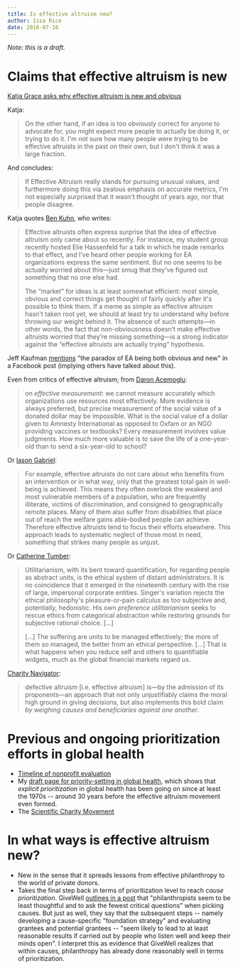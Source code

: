 ```yaml
---
title: Is effective altruism new?
author: Issa Rice
date: 2016-07-16
---
```


*Note: this is a draft.*

# Claims that effective altruism is new

[Katja Grace asks why effective altruism is new and obvious][katja post]

Katja:

> On the other hand, if an idea is too obviously correct for anyone to advocate
> for, you might expect more people to actually be doing it, or trying to do it.
> I'm not sure how many people were trying to be effective altruists in the past
> on their own, but I don't think it was a large fraction.

And concludes:

> If Effective Altruism really stands for pursuing unusual values, and
> furthermore doing this via zealous emphasis on accurate metrics, I'm not
> especially surprised that it wasn't thought of years ago, nor that people
> disagree.

Katja quotes [Ben Kuhn][ben post], who writes:

> Effective altruists often express surprise that the idea of effective altruism
> only came about so recently. For instance, my student group recently hosted
> Elie Hassenfeld for a talk in which he made remarks to that effect, and I’ve
> heard other people working for EA organizations express the same sentiment.
> But no one seems to be actually worried about this—just smug that they’ve
> figured out something that no one else had.
>
> The “market” for ideas is at least somewhat efficient: most simple, obvious
> and correct things get thought of fairly quickly after it's possible to think
> them. If a meme as simple as effective altruism hasn't taken root yet, we
> should at least try to understand why before throwing our weight behind it.
> The absence of such attempts—in other words, the fact that non-obviousness
> doesn’t make effective altruists worried that they’re missing something—is a
> strong indicator against the “effective altruists are actually trying”
> hypothesis.

Jeff Kaufman [mentions][sc post] "the paradox of EA being both obvious and new"
in a Facebook post (implying others have talked about this).

Even from critics of effective altruism; from [Daron Acemoglu][acemoglu]:

> on *effective measurement*: we cannot measure accurately which organizations
> use resources most effectively. More evidence is always preferred, but precise
> measurement of the social value of a donated dollar may be impossible. What is
> the social value of a dollar given to Amnesty International as opposed to
> Oxfam or an NGO providing vaccines or textbooks? Every measurement involves
> value judgments. How much more valuable is to save the life of a one-year-old
> than to send a six-year-old to school?

Or [Iason Gabriel][gabriel response]:

> For example, effective altruists do not care about who benefits from an
> intervention or in what way, only that the greatest total gain in well-being
> is achieved. This means they often overlook the weakest and most vulnerable
> members of a population, who are frequently illiterate, victims of
> discrimination, and consigned to geographically remote places. Many of them
> also suffer from disabilities that place out of reach the welfare gains
> able-bodied people can achieve. Therefore effective altruists tend to focus
> their efforts elsewhere. This approach leads to systematic neglect of those
> most in need, something that strikes many people as unjust.

Or [Catherine Tumber][tumber]:

> Utilitarianism, with its bent toward quantification, for regarding people as
> abstract units, is the ethical system of distant administrators. It is no
> coincidence that it emerged in the nineteenth century with the rise of large,
> impersonal corporate entities. Singer's variation rejects the ethical
> philosophy's pleasure-or-pain calculus as too subjective and, potentially,
> hedonistic. His own *preference utilitarianism* seeks to rescue ethics from
> categorical abstraction while restoring grounds for subjective rational
> choice. \[...\]
>
> \[...\] The suffering are units to be managed effectively; the more of them so
> managed, the better from an ethical perspective. \[...\] That is what happens
> when you reduce self and others to quantifiable widgets, much as the global
> financial markets regard us.

[Charity Navigator][cn]:

> defective altruism \[i.e. effective altruism\] is—by the admission of its
> proponents—an approach that not only unjustifiably claims the moral high
> ground in giving decisions, but also implements this bold claim *by weighing
> causes and beneficiaries against one another*.

# Previous and ongoing prioritization efforts in global health

- [Timeline of nonprofit evaluation][timeline ne]
- My [draft page for priority-setting in global health][psigh draft], which
  shows that *explicit prioritization* in global health has been going on since
  at least the 1970s -- around 30 years before the effective altruism movement
  even formed.
-   The [Scientific Charity Movement][scm]

# In what ways is effective altruism new?

- New in the sense that it spreads lessons from effective philanthropy to the
  world of private donors.
- Takes the final step back in terms of prioritization level to reach *cause
  prioritization*. GiveWell [outlines in a post][cause selection] that
  "philanthropists seem to be least thoughtful and to ask the fewest critical
  questions" when picking causes. But just as well, they say that the subsequent
  steps -- namely developing a cause-specific "foundation strategy" and
  evaluating grantees and potential grantees -- "seem likely to lead to at least
  reasonable results if carried out by people who listen well and keep their
  minds open". I interpret this as evidence that GiveWell realizes that within
  causes, philanthropy has already done reasonably well in terms of
  prioritization.

[acemoglu]: https://bostonreview.net/forum/logic-effective-altruism/daron-acemoglu-response-effective-altruism "Daron Acemoglu. “The Logic of Effective Altruism”. July 1, 2015. Boston Review."
[ben post]: http://www.benkuhn.net/ea-critique#non-obviousness "Ben Kuhn. “A critique of effective altruism” § Non-obviousness. December 2013."
[cause selection]: http://blog.givewell.org/2012/05/02/strategic-cause-selection/ "Holden Karnofsky. “Strategic Cause Selection”. May 2, 2012. GiveWell."
[cn]: http://ssir.org/articles/entry/the_elitist_philanthropy_of_so_called_effective_altruism "Ken Berger and Robert M. Penna. “The Elitist Philanthropy of So-Called Effective Altruism”. November 25, 2013. Stanford Social Innovation Review."
[gabriel response]: https://bostonreview.net/forum/logic-effective-altruism/iason-gabriel-response-effective-altruism "Iason Gabriel. “The Logic of Effective Altruism”. July 1, 2015. Boston Review."
[katja post]: http://effective-altruism.com/ea/8t/why_is_effective_altruism_new_and_obvious/ "Katja Grace. “Why is effective altruism new and obvious?” September 30, 2014. Effective Altruism Forum."
[psigh draft]: https://en.wikipedia.org/wiki/User:Riceissa/Priority-setting_in_global_health "“User:Riceissa/Priority-setting in global health”. Wikipedia."
[sc post]: https://www.facebook.com/jefftk/posts/801128155632 "July 23, 2016."
[scm]: http://www.jefftk.com/p/scientific-charity-movement "Jeff Kaufman. “Scientific Charity Movement”. July 17, 2016."
[timeline ne]: https://en.wikipedia.org/wiki/Timeline_of_nonprofit_evaluation "“Timeline of nonprofit evaluation”. Wikipedia."
[tumber]: https://bostonreview.net/forum/logic-effective-altruism/catherine-tumber-response-effective-altruism "Catherine Tumber. “The Logic of Effective Altruism”. July 1, 2015. Boston Review."
